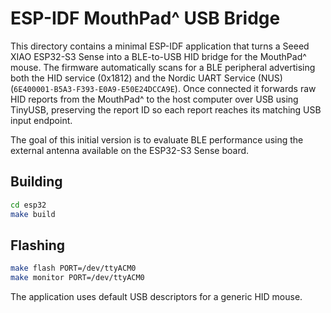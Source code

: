 # ESP-IDF MouthPad^ USB Bridge

This directory contains a minimal ESP-IDF application that turns a
Seeed XIAO ESP32-S3 Sense into a BLE-to-USB HID bridge for the
MouthPad^ mouse. The firmware automatically scans for a BLE peripheral
advertising both the HID service (0x1812) and the Nordic UART Service
(NUS) (`6E400001-B5A3-F393-E0A9-E50E24DCCA9E`). Once connected it
forwards raw HID reports from the MouthPad^ to the host computer over
USB using TinyUSB, preserving the report ID so each report reaches its
matching USB input endpoint.

The goal of this initial version is to evaluate BLE performance using
the external antenna available on the ESP32-S3 Sense board.

## Building

```bash
cd esp32
make build
```

## Flashing

```bash
make flash PORT=/dev/ttyACM0
make monitor PORT=/dev/ttyACM0
```

The application uses default USB descriptors for a generic HID mouse.
